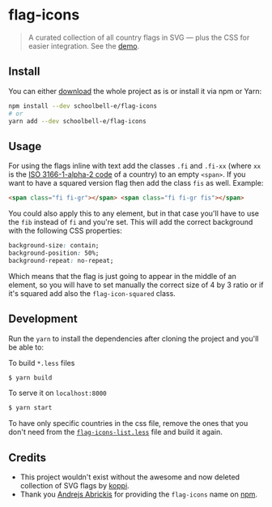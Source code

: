 # flag-icons

> A curated collection of all country flags in SVG — plus the CSS for easier integration. See the [demo](https://flagicons.lipis.dev).

## Install

You can either [download](https://github.com/lipis/flag-icons/archive/main.zip) the whole project as is or install it via npm or Yarn:

```bash
npm install --dev schoolbell-e/flag-icons
# or
yarn add --dev schoolbell-e/flag-icons
```

## Usage

For using the flags inline with text add the classes `.fi` and `.fi-xx` (where `xx` is the [ISO 3166-1-alpha-2 code](https://www.iso.org/obp/ui/#search/code/) of a country) to an empty `<span>`. If you want to have a squared version flag then add the class `fis` as well. Example:

```html
<span class="fi fi-gr"></span> <span class="fi fi-gr fis"></span>
```

You could also apply this to any element, but in that case you'll have to use the `fib` instead of `fi` and you're set. This will add the correct background with the following CSS properties:

```css
background-size: contain;
background-position: 50%;
background-repeat: no-repeat;
```

Which means that the flag is just going to appear in the middle of an element, so you will have to set manually the correct size of 4 by 3 ratio or if it's squared add also the `flag-icon-squared` class.

## Development

Run the `yarn` to install the dependencies after cloning the project and you'll be able to:

To build `*.less` files

```bash
$ yarn build
```

To serve it on `localhost:8000`

```bash
$ yarn start
```

To have only specific countries in the css file, remove the ones that you don't need from the [`flag-icons-list.less`](less/flag-icons-list.less) file and build it again.

## Credits

- This project wouldn't exist without the awesome and now deleted collection of SVG flags by [koppi](https://github.com/koppi).
- Thank you [Andrejs Abrickis](https://twitter.com/andrejsabrickis) for providing the `flag-icons` name on [npm](https://www.npmjs.com/package/flag-icons).
